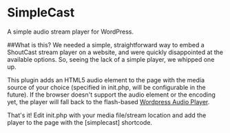 # SimpleCast
A simple audio stream player for WordPress.

##What is this?
We needed a simple, straightforward way to embed a ShoutCast stream player on a website, and were quickly disappointed at the available options. So, seeing the lack of a simple player, we whipped one up. 

This plugin adds an HTML5 audio element to the page with the media source of your choice (specified in init.php, will be configurable in the future). If the browser doesn't support the audio element or the encoding yet, the player will fall back to the flash-based [Wordpress Audio Player](http://wpaudioplayer.com/).

That's it! Edit init.php with your media file/stream location and add the player to the page with the [simplecast] shortcode.